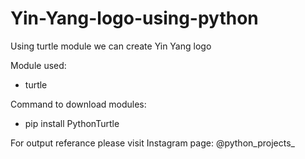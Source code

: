 # Yin-Yang-logo-using-python
Using turtle module we can create Yin Yang logo

Module used:
  - turtle
  
Command to download modules:
  - pip install PythonTurtle
  
For output referance please visit Instagram page: @python_projects_
